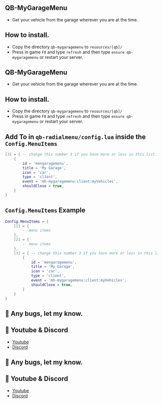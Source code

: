 ## QB-MyGarageMenu 
- Get your vehicle from the garage wherever you are at the time.

## How to install.
- Copy the directory `qb-mygaragemenu` to `resources/[qb]/`
- Press in game `F8` and type `refresh` and then type `ensure qb-mygaragemenu` or restart your server.

## QB-MyGarageMenu 
- Get your vehicle from the garage wherever you are at the time.

## How to install.
- Copy the directory `qb-mygaragemenu` to `resources/[qb]/`
- Press in game `F8` and type `refresh` and then type `ensure qb-mygaragemenu` or restart your server.


## Add To in `qb-radialmenu/config.lua` inside the `Config.MenuItems` 
```lua
[3] = { -- change this number 3 if you have more or less in this list.
    {
        id = 'mengaragemenu',
        title = 'My Garage',
        icon = 'car',
        type = 'client',
        event = 'mh-mygaragemenu:client:myVehicles',
        shouldClose = true,            
    }
}
```

## `Config.MenuItems` Example
```lua
Config.MenuItems = {
    [1] = {
        -- menu items
    },
    [2] = {
        -- menu items
    },
    [3] = { -- change this number 3 if you have more or less in this list. place it at the bottom
        {
            id = 'mengaragemenu',
            title = 'My Garage',
            icon = 'car',
            type = 'client',
            event = 'mh-mygaragemenu:client:myVehicles',
            shouldClose = true,            
        }
    }
}
```


## 🐞 Any bugs, let my know.

## 🙈 Youtube & Discord
- [Youtube](https://www.youtube.com/c/MaDHouSe79)
- [Discord](https://discord.gg/cEMSeE9dgS)

## 🐞 Any bugs, let my know.

## 🙈 Youtube & Discord
- [Youtube](https://www.youtube.com/c/MaDHouSe79)
- [Discord](https://discord.gg/cEMSeE9dgS)
